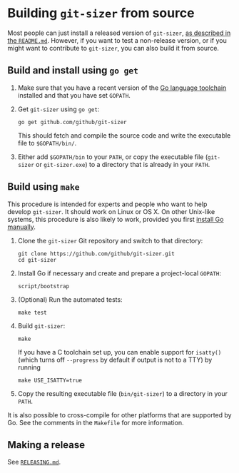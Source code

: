 # Building `git-sizer` from source

Most people can just install a released version of `git-sizer`, [as described in the `README.md`](../README.md#getting-started). However, if you want to test a non-release version, or if you might want to contribute to `git-sizer`, you can also build it from source.


## Build and install using `go get`

1.  Make sure that you have a recent version of the [Go language toolchain](https://golang.org/doc/install) installed and that you have set `GOPATH`.

2.  Get `git-sizer` using `go get`:

        go get github.com/github/git-sizer

    This should fetch and compile the source code and write the executable file to `$GOPATH/bin/`.

3.  Either add `$GOPATH/bin` to your `PATH`, or copy the executable file (`git-sizer` or `git-sizer.exe`) to a directory that is already in your `PATH`.


## Build using `make`

This procedure is intended for experts and people who want to help develop `git-sizer`. It should work on Linux or OS X. On other Unix-like systems, this procedure is also likely to work, provided you first [install Go manually](https://golang.org/doc/install).

1.  Clone the `git-sizer` Git repository and switch to that directory:

        git clone https://github.com/github/git-sizer.git
        cd git-sizer

2.  Install Go if necessary and create and prepare a project-local `GOPATH`:

        script/bootstrap

3.  (Optional) Run the automated tests:

        make test

4.  Build `git-sizer`:

        make

    If you have a C toolchain set up, you can enable support for `isatty()` (which turns off `--progress` by default if output is not to a TTY) by running

        make USE_ISATTY=true

5.  Copy the resulting executable file (`bin/git-sizer`) to a directory in your `PATH`.

It is also possible to cross-compile for other platforms that are supported by Go. See the comments in the `Makefile` for more information.


## Making a release

See [`RELEASING.md`](RELEASING.md).

